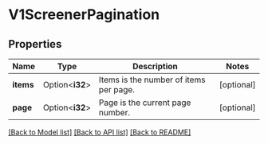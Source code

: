 # V1ScreenerPagination

## Properties

Name | Type | Description | Notes
------------ | ------------- | ------------- | -------------
**items** | Option<**i32**> | Items is the number of items per page. | [optional]
**page** | Option<**i32**> | Page is the current page number. | [optional]

[[Back to Model list]](../README.md#documentation-for-models) [[Back to API list]](../README.md#documentation-for-api-endpoints) [[Back to README]](../README.md)


